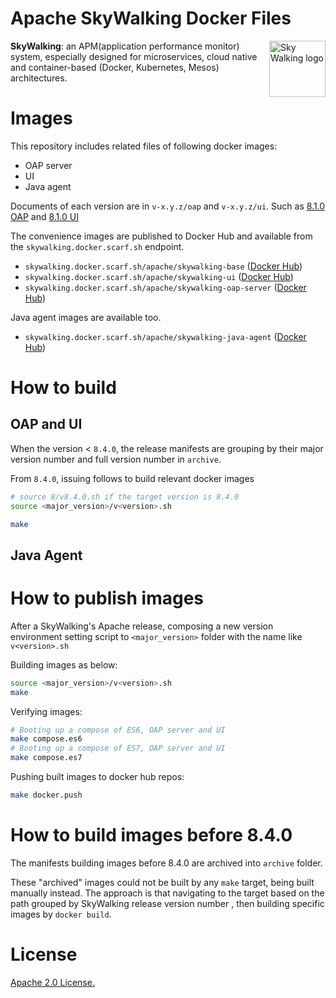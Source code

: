 # Apache SkyWalking Docker Files

<img src="https://skywalking.apache.org/assets/logo.svg" alt="Sky Walking logo" height="90px" align="right" />

**SkyWalking**: an APM(application performance monitor) system, especially designed for 
microservices, cloud native and container-based (Docker, Kubernetes, Mesos) architectures.

# Images
This repository includes related files of following docker images:
 - OAP server
 - UI
 - Java agent
 
 Documents of each version are in `v-x.y.z/oap` and `v-x.y.z/ui`. Such as [8.1.0 OAP](archive/8/8.1.0/oap) and [8.1.0 UI](archive/8/8.1.0/ui)

The convenience images are published to Docker Hub and available from the `skywalking.docker.scarf.sh` endpoint.

- `skywalking.docker.scarf.sh/apache/skywalking-base` ([Docker Hub](https://hub.docker.com/r/apache/skywalking-base))
- `skywalking.docker.scarf.sh/apache/skywalking-ui` ([Docker Hub](https://hub.docker.com/r/apache/skywalking-ui))
- `skywalking.docker.scarf.sh/apache/skywalking-oap-server` ([Docker Hub](https://hub.docker.com/r/apache/skywalking-oap-server))

Java agent images are available too.
- `skywalking.docker.scarf.sh/apache/skywalking-java-agent` ([Docker Hub](https://hub.docker.com/r/apache/skywalking-java-agent))

# How to build

## OAP and UI

When the version < `8.4.0`, the release manifests are grouping by their major version number and full version number in `archive`.

From `8.4.0`, issuing follows to build relevant docker images

```sh
# source 8/v8.4.0.sh if the target version is 8.4.0
source <major_version>/v<version>.sh

make
```

## Java Agent



# How to publish images

After a SkyWalking's Apache release, composing a new version environment setting script to `<major_version>` folder with the name like `v<version>.sh`

Building images as below:

```sh
source <major_version>/v<version>.sh
make
```

Verifying images:

```sh
# Booting up a compose of ES6, OAP server and UI
make compose.es6
# Booting up a compose of ES7, OAP server and UI
make compose.es7
```

Pushing built images to docker hub repos:

```sh
make docker.push
```

# How to build images before 8.4.0

The manifests building images before 8.4.0 are archived into `archive` folder.

These "archived" images could not be built by any `make` target, being built manually instead. 
The approach is that navigating to the target based on the path grouped by SkyWalking release version number
, then building specific images by `docker build`.

# License
[Apache 2.0 License.](/LICENSE)
